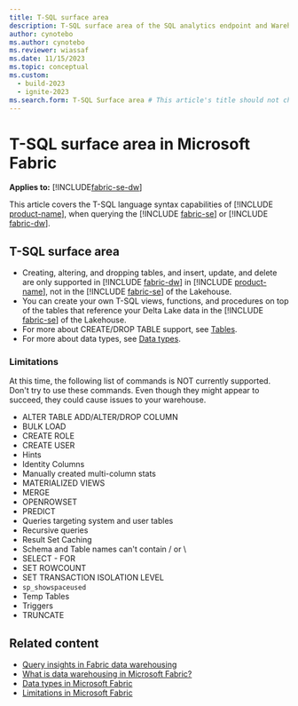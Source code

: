 ```yaml
---
title: T-SQL surface area
description: T-SQL surface area of the SQL analytics endpoint and Warehouse in Microsoft Fabric.
author: cynotebo
ms.author: cynotebo
ms.reviewer: wiassaf
ms.date: 11/15/2023
ms.topic: conceptual
ms.custom:
  - build-2023
  - ignite-2023
ms.search.form: T-SQL Surface area # This article's title should not change. If so, contact engineering.
---
```

# T-SQL surface area in Microsoft Fabric

**Applies to:** [!INCLUDE[fabric-se-dw](includes/applies-to-version/fabric-se-and-dw.md)]

This article covers the T-SQL language syntax capabilities of [!INCLUDE [product-name](../includes/product-name.md)], when querying the [!INCLUDE [fabric-se](includes/fabric-se.md)] or [!INCLUDE [fabric-dw](includes/fabric-dw.md)].

## T-SQL surface area

- Creating, altering, and dropping tables, and insert, update, and delete are only supported in [!INCLUDE [fabric-dw](includes/fabric-dw.md)] in [!INCLUDE [product-name](../includes/product-name.md)], not in the [!INCLUDE [fabric-se](includes/fabric-se.md)] of the Lakehouse.
- You can create your own T-SQL views, functions, and procedures on top of the tables that reference your Delta Lake data in the [!INCLUDE [fabric-se](includes/fabric-se.md)] of the Lakehouse.
- For more about CREATE/DROP TABLE support, see [Tables](tables.md).
- For more about data types, see [Data types](data-types.md).

### Limitations

At this time, the following list of commands is NOT currently supported. Don't try to use these commands. Even though they might appear to succeed, they could cause issues to your warehouse.

- ALTER TABLE ADD/ALTER/DROP COLUMN
- BULK LOAD
- CREATE ROLE
- CREATE USER
- Hints
- Identity Columns
- Manually created multi-column stats
- MATERIALIZED VIEWS
- MERGE
- OPENROWSET
- PREDICT
- Queries targeting system and user tables
- Recursive queries
- Result Set Caching
- Schema and Table names can't contain / or \
- SELECT - FOR
- SET ROWCOUNT
- SET TRANSACTION ISOLATION LEVEL
- `sp_showspaceused`
- Temp Tables
- Triggers
- TRUNCATE

## Related content

- [Query insights in Fabric data warehousing](query-insights.md)
- [What is data warehousing in Microsoft Fabric?](data-warehousing.md)
- [Data types in Microsoft Fabric](data-types.md)
- [Limitations in Microsoft Fabric](limitations.md)
